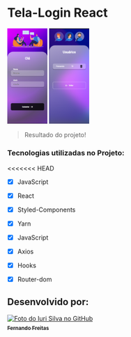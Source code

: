 # Tela-Login React
 

<img src="./img/tela1.png" width="92px" alt="imagem site"> <img src="./img/tela2.png"  width="92px" alt= "imagem responsiva">

> Resultado do projeto!
###  Tecnologias utilizadas no Projeto:

<<<<<<< HEAD
- [x] JavaScript              
- [x] React                    
- [x] Styled-Components       
- [x] Yarn
- [x] JavaScript
- [x] Axios
- [x] Hooks 
- [x] Router-dom





##  Desenvolvido por:



<tabela>
  <tr>
    <td align="center">
      <a href="#">
        <img src="https://avatars.githubusercontent.com/u/101847876?s=400&u=dcfec5a2fe201fc639faa0390595dd4ef6cf634b&v=4" width="150px;" alt="Foto do Iuri Silva no GitHub"/><br>
        <sub>
          <b>Fernando Freitas</b>
        </sub>
      </a>
    </td>
   </tr>
</table>